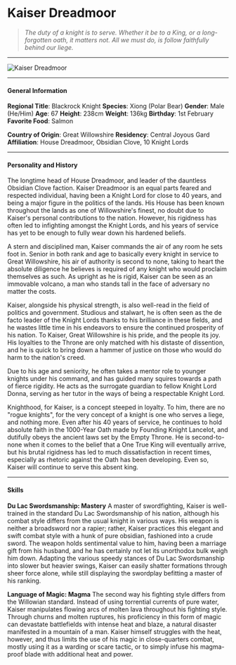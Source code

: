 # Kaiser Dreadmoor

>*The duty of a knight is to serve. Whether it be to a King, or a long-forgotten oath, it matters not. All we must do, is follow faithfully behind our liege.*

___
![](https://i.imgur.com/ClXFHHx.png "Kaiser Dreadmoor")
___

#### General Information

**Regional Title**: Blackrock Knight
**Species**: Xiong (Polar Bear)
**Gender**: Male (He/Him)
**Age**: 67
**Height**: 238cm
**Weight**: 136kg
**Birthday**: 1st February
**Favorite Food**: Salmon

**Country of Origin**: Great Willowshire
**Residency**: Central Joyous Gard
**Affiliation**: House Dreadmoor, Obsidian Clove, 10 Knight Lords

___

#### Personality and History
The longtime head of House Dreadmoor, and leader of the dauntless Obsidian Clove faction. Kaiser Dreadmoor is an equal parts feared and respected individual, having been a Knight Lord for close to 40 years, and being a major figure in the politics of the lands. His House has been known throughout the lands as one of Willowshire's finest, no doubt due to Kaiser's personal contributions to the nation. However, his rigidness has often led to infighting amongst the Knight Lords, and his years of service has yet to be enough to fully wear down his hardened beliefs.

A stern and disciplined man, Kaiser commands the air of any room he sets foot in. Senior in both rank and age to basically every knight in service to Great Willowshire, his air of authority is second to none, taking to heart the absolute diligence he believes is required of any knight who would proclaim themselves as such. As upright as he is rigid, Kaiser can be seen as an immovable volcano, a man who stands tall in the face of adversary no matter the costs.

Kaiser, alongside his physical strength, is also well-read in the field of politics and government. Studious and stalwart, he is often seen as the de facto leader of the Knight Lords thanks to his brilliance in these fields, and he wastes little time in his endeavors to ensure the continued prosperity of his nation. To Kaiser, Great Willowshire is his pride, and the people its joy. His loyalties to the Throne are only matched with his distaste of dissention, and he is quick to bring down a hammer of justice on those who would do harm to the nation's creed.

Due to his age and seniority, he often takes a mentor role to younger knights under his command, and has guided many squires towards a path of fierce rigidity. He acts as the surrogate guardian to fellow Knight Lord Donna, serving as her tutor in the ways of being a respectable Knight Lord.

Knighthood, for Kaiser, is a concept steeped in loyalty. To him, there are no "rogue knights", for the very concept of a knight is one who serves a liege, and nothing more. Even after his 40 years of service, he continues to hold absolute faith in the 1000-Year Oath made by Founding Knight Lancelot, and dutifully obeys the ancient laws set by the Empty Throne. He is second-to-none when it comes to the belief that a One True King will eventually arrive, but his brutal rigidness has led to much dissatisfaction in recent times, especially as rhetoric against the Oath has been developing. Even so, Kaiser will continue to serve this absent king.

___

#### Skills
**Du Lac Swordsmanship: Mastery**
A master of swordfighting, Kaiser is well-trained in the standard Du Lac Swordsmanship of his nation, although his combat style differs from the usual knight in various ways. His weapon is neither a broadsword nor a rapier; rather, Kaiser practices this elegant and swift combat style with a hunk of pure obsidian, fashioned into a crude sword. The weapon holds sentimental value to him, having been a marriage gift from his husband, and he has certainly not let its unorthodox bulk weigh him down. Adapting the various speedy stances of Du Lac Swordsmanship into slower but heavier swings, Kaiser can easily shatter formations through sheer force alone, while still displaying the swordplay befitting a master of his ranking.

**Language of Magic: Magma**
The second way his fighting style differs from the Willowian standard. Instead of using torrential currents of pure water, Kaiser manipulates flowing arcs of molten lava throughout his fighting style. Through churns and molten ruptures, his proficiency in this form of magic can devastate battlefields with intense heat and blaze, a natural disaster manifested in a mountain of a man. Kaiser himself struggles with the heat, however, and thus limits the use of his magic in close-quarters combat, mostly using it as a warding or scare tactic, or to simply infuse his magma-proof blade with additional heat and power.